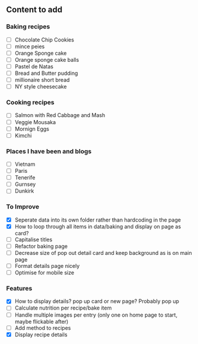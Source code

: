 ## Content to add 

### Baking recipes
- [ ] Chocolate Chip Cookies 
- [ ] mince peies 
- [ ] Orange Sponge cake
- [ ] Orange sponge cake balls
- [ ] Pastel de Natas
- [ ] Bread and Butter pudding
- [ ] millionaire short bread
- [ ] NY style cheesecake

### Cooking recipes
- [ ] Salmon with Red Cabbage and Mash
- [ ] Veggie Mousaka
- [ ] Mornign Eggs
- [ ] Kimchi

### Places I have been and blogs
- [ ] Vietnam
- [ ] Paris
- [ ] Tenerife
- [ ] Gurnsey
- [ ] Dunkirk

### To Improve
- [x] Seperate data into its own folder rather than hardcoding in the page
- [x] How to loop through all items in data/baking and display on page as card?
- [ ] Capitalise titles
- [ ] Refactor baking page
- [ ] Decrease size of pop out detail card and keep background as is on main page
- [ ] Format details page nicely
- [ ] Optimise for mobile size

### Features
- [x] How to display details? pop up card or new page? Probably pop up
- [ ] Calculate nutrition per recipe/bake item
- [ ] Handle multiple images per entry (only one on home page to start, maybe flickable after)
- [ ] Add method to recipes
- [x] Display recipe details